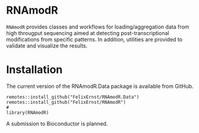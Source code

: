 # RNAmodR

`RNAmodR` provides classes and workflows for loading/aggregation data from high
througput sequencing aimed at detecting post-transcriptional modifications from
specific patterns. In addition, utilities are provided to validate and visualize
the results.

# Installation

The current version of the RNAmodR.Data package is available from GitHub.

```
remotes::install_github("FelixErnst/RNAmodR.Data")
remotes::install_github("FelixErnst/RNAmodR")
#
library(RNAmodR)
```

A submission to Bioconductor is planned.